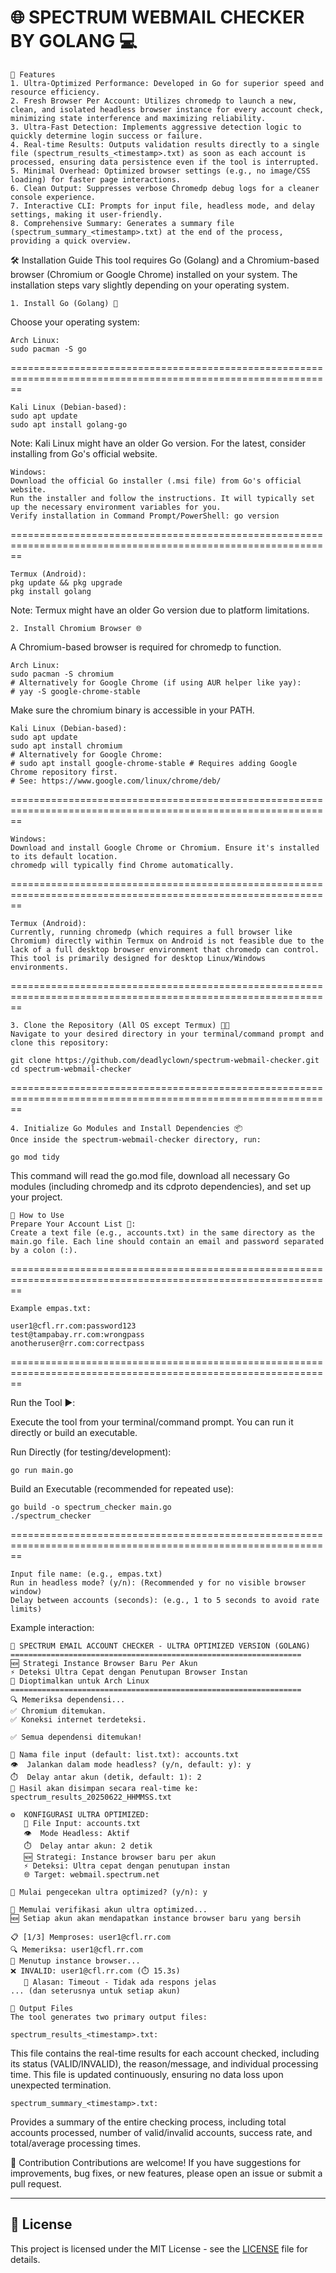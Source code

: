 🌐 SPECTRUM WEBMAIL CHECKER BY GOLANG 💻
==============================================================================================================

	🚀 Features
	1. Ultra-Optimized Performance: Developed in Go for superior speed and resource efficiency.
	2. Fresh Browser Per Account: Utilizes chromedp to launch a new, clean, and isolated headless browser instance for every account check, minimizing state interference and maximizing reliability.
	3. Ultra-Fast Detection: Implements aggressive detection logic to quickly determine login success or failure.
	4. Real-time Results: Outputs validation results directly to a single file (spectrum_results_<timestamp>.txt) as soon as each account is processed, ensuring data persistence even if the tool is interrupted.
	5. Minimal Overhead: Optimized browser settings (e.g., no image/CSS loading) for faster page interactions.
	6. Clean Output: Suppresses verbose Chromedp debug logs for a cleaner console experience.
	7. Interactive CLI: Prompts for input file, headless mode, and delay settings, making it user-friendly.
	8. Comprehensive Summary: Generates a summary file (spectrum_summary_<timestamp>.txt) at the end of the process, providing a quick overview.


🛠️ Installation Guide
This tool requires Go (Golang) and a Chromium-based browser (Chromium or Google Chrome) installed on your system.
The installation steps vary slightly depending on your operating system.


	1. Install Go (Golang) 🎯
Choose your operating system:

	Arch Linux:
	sudo pacman -S go

==============================================================================================================

	Kali Linux (Debian-based):
	sudo apt update
	sudo apt install golang-go

Note: Kali Linux might have an older Go version. For the latest, consider installing from Go's official website.

	Windows:
	Download the official Go installer (.msi file) from Go's official website.
	Run the installer and follow the instructions. It will typically set up the necessary environment variables for you.
	Verify installation in Command Prompt/PowerShell: go version

==============================================================================================================

	Termux (Android):
	pkg update && pkg upgrade
	pkg install golang

Note: Termux might have an older Go version due to platform limitations.

	2. Install Chromium Browser 🌐
A Chromium-based browser is required for chromedp to function.

	Arch Linux:
	sudo pacman -S chromium
	# Alternatively for Google Chrome (if using AUR helper like yay):
	# yay -S google-chrome-stable

Make sure the chromium binary is accessible in your PATH.

	Kali Linux (Debian-based):
	sudo apt update
	sudo apt install chromium
	# Alternatively for Google Chrome:
	# sudo apt install google-chrome-stable # Requires adding Google Chrome repository first.
	# See: https://www.google.com/linux/chrome/deb/

==============================================================================================================

	Windows:
	Download and install Google Chrome or Chromium. Ensure it's installed to its default location.
	chromedp will typically find Chrome automatically.

==============================================================================================================

	Termux (Android):
	Currently, running chromedp (which requires a full browser like Chromium) directly within Termux on Android is not feasible due to the lack of a full desktop browser environment that chromedp can control.
	This tool is primarily designed for desktop Linux/Windows environments.

==============================================================================================================

	3. Clone the Repository (All OS except Termux) 🧑‍💻
	Navigate to your desired directory in your terminal/command prompt and clone this repository:

	git clone https://github.com/deadlyclown/spectrum-webmail-checker.git
	cd spectrum-webmail-checker

==============================================================================================================

	4. Initialize Go Modules and Install Dependencies 📦
	Once inside the spectrum-webmail-checker directory, run:

	go mod tidy

This command will read the go.mod file, download all necessary Go modules (including chromedp and its cdproto dependencies), and set up your project.

	🚀 How to Use
	Prepare Your Account List 📝:		
	Create a text file (e.g., accounts.txt) in the same directory as the main.go file. Each line should contain an email and password separated by a colon (:).
 
==============================================================================================================

	Example empas.txt:

	user1@cfl.rr.com:password123
	test@tampabay.rr.com:wrongpass
	anotheruser@rr.com:correctpass

 ==============================================================================================================

Run the Tool ▶️:

Execute the tool from your terminal/command prompt. You can run it directly or build an executable.

Run Directly (for testing/development):

	go run main.go

Build an Executable (recommended for repeated use):

	go build -o spectrum_checker main.go
	./spectrum_checker
 
==============================================================================================================

	Input file name: (e.g., empas.txt)
	Run in headless mode? (y/n): (Recommended y for no visible browser window)
	Delay between accounts (seconds): (e.g., 1 to 5 seconds to avoid rate limits)

Example interaction:

	🚀 SPECTRUM EMAIL ACCOUNT CHECKER - ULTRA OPTIMIZED VERSION (GOLANG)
	=================================================================
	🆕 Strategi Instance Browser Baru Per Akun
	⚡ Deteksi Ultra Cepat dengan Penutupan Browser Instan
	🐧 Dioptimalkan untuk Arch Linux
	=================================================================
	🔍 Memeriksa dependensi...
	✅ Chromium ditemukan.
	✅ Koneksi internet terdeteksi.

	✅ Semua dependensi ditemukan!

	📁 Nama file input (default: list.txt): accounts.txt
	👁️  Jalankan dalam mode headless? (y/n, default: y): y
	⏱️  Delay antar akun (detik, default: 1): 2
	📝 Hasil akan disimpan secara real-time ke: spectrum_results_20250622_HHMMSS.txt

	⚙️  KONFIGURASI ULTRA OPTIMIZED:
	   📁 File Input: accounts.txt
	   👁️  Mode Headless: Aktif
	   ⏱️  Delay antar akun: 2 detik
	   🆕 Strategi: Instance browser baru per akun
	   ⚡ Deteksi: Ultra cepat dengan penutupan instan
	   🌐 Target: webmail.spectrum.net

	🚀 Mulai pengecekan ultra optimized? (y/n): y

	🚀 Memulai verifikasi akun ultra optimized...
	🆕 Setiap akun akan mendapatkan instance browser baru yang bersih

	📋 [1/3] Memproses: user1@cfl.rr.com
	🔍 Memeriksa: user1@cfl.rr.com
	🔐 Menutup instance browser...
	❌ INVALID: user1@cfl.rr.com (⏱️ 15.3s)
	   🚫 Alasan: Timeout - Tidak ada respons jelas
	... (dan seterusnya untuk setiap akun)

	📄 Output Files
	The tool generates two primary output files:

	spectrum_results_<timestamp>.txt:

This file contains the real-time results for each account checked, including its status (VALID/INVALID), the reason/message, and individual processing time. This file is updated continuously, ensuring no data loss upon unexpected termination.

	spectrum_summary_<timestamp>.txt:

Provides a summary of the entire checking process, including total accounts processed, number of valid/invalid accounts, success rate, and total/average processing times.

🤝 Contribution
Contributions are welcome! If you have suggestions for improvements, bug fixes, or new features, please open an issue or submit a pull request.

---

## 📄 License

This project is licensed under the MIT License - see the [LICENSE](LICENSE) file for details.
